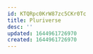 ```yaml
---
id: KTQRpc0KrW87zc5CKr0Tc
title: Pluriverse
desc: ''
updated: 1644961726970
created: 1644961726970
---
```


